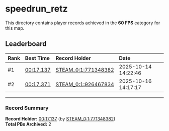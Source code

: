 # speedrun_retz

This directory contains player records achieved in the **60 FPS** category for this map.

## Leaderboard

| Rank | Best Time | Record Holder | Date                |
| :--- | :-------- | :------------ | :------------------ |
| #1   | [00:17.137](./00017137_STEAM_0_1_771348382_20251014-142246.zip) | [STEAM_0:1:771348382](https://speedrun16.com/profile/STEAM_0:1:771348382)   | 2025-10-14 14:22:46 |
| #2   | [00:17.371](./00017371_STEAM_0_1_926467834_20251016-141717.zip) | [STEAM_0:1:926467834](https://speedrun16.com/profile/STEAM_0:1:926467834)   | 2025-10-16 14:17:17 |

---

### Record Summary
**Record Holder:** [00:17.137](./00017137_STEAM_0_1_771348382_20251014-142246.zip) (by [STEAM_0:1:771348382](https://speedrun16.com/profile/STEAM_0:1:771348382))  
**Total PBs Archived:** 2